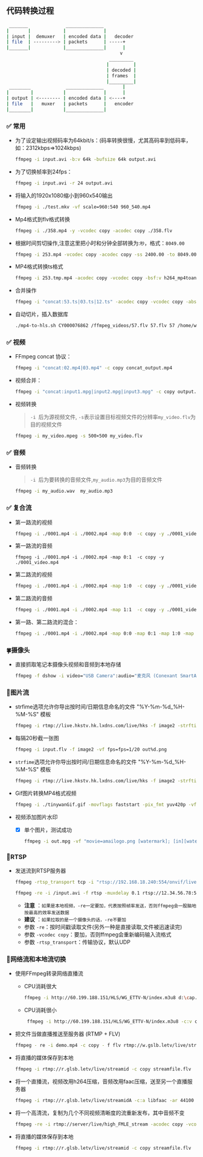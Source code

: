 ##  代码转换过程 

```bash
 _______              ______________
|       |            |              |
| input |  demuxer   | encoded data |   decoder
| file  | ---------> | packets      | -----+
|_______|            |______________|      |
                                          v
                                      _________
                                     |         |
                                     | decoded |
                                     | frames  |
                                     |_________|
 ________             ______________       |
|        |           |              |      |
| output | <-------- | encoded data | <----+
| file   |   muxer   | packets      |   encoder
|________|           |______________|

```

###  :white_check_mark: 常用
+  为了设定输出视频码率为64kbit/s：(码率转换很慢，尤其高码率到低码率，如：2312kbps=>1024kbps)     

    ```bash
    ffmpeg -i input.avi -b:v 64k -bufsize 64k output.avi
    ```
+  为了切换帧率到24fps：   
  
    ```bash
    ffmpeg -i input.avi -r 24 output.avi
    ```
+  将输入的1920x1080缩小到960x540输出  
 
    ```bash
    ffmpeg -i ./test.mkv -vf scale=960:540 960_540.mp4
    ```
+   Mp4格式到flv格式转换

    ```bash
    ffmpeg -i ./358.mp4 -y -vcodec copy -acodec copy ./358.flv
    ```
+   根据时间剪切操作,注意这里把小时和分钟全部转换为:`秒`，格式：`8049.00`

    ```bash
    ffmpeg -i 253.mp4 -vcodec copy -acodec copy -ss 2400.00 -to 8049.00  253.tmp.mp4 -y
    ```
+   MP4格式转换ts格式

    ```bash
    ffmpeg -i 253.tmp.mp4 -acodec copy -vcodec copy -bsf:v h264_mp4toannexb  253.tmp.ts
    ```
+   合并操作 

    ```bash
    ffmpeg -i "concat:53.ts|03.ts|12.ts" -acodec copy -vcodec copy -absf aac_adtstoasc 57.mp4
    ```
+   自动切片，插入数据库

    ```bash
    ./mp4-to-hls.sh CY000076862 /ffmpeg_videos/57.flv 57.flv 57 /home/www/videos
    ```        
###  :white_check_mark: 视频
+  FFmpeg concat 协议：  
   
    ```bash
    ffmpeg -i "concat:02.mp4|03.mp4" -c copy concat_output.mp4
    ```
+  视频合并：   
   
    ```bash
    ffmpeg -i "concat:input1.mpg|input2.mpg|input3.mpg" -c copy output.mpg
    ```   
+  视频转换
   > `-i `后为源视频文件, `-s`表示设置目标视频文件的分辨率`my_video.flv`为目的视频文件 
   
    ```bash
    ffmpeg -i my_video.mpeg -s 500×500 my_video.flv
    ```            
    
###  :white_check_mark: 音频 
+  音频转换
   > `-i `后为要转换的音频文件,`my_audio.mp3`为目的音频文件 

    ```bash
    ffmpeg -i my_audio.wav  my_audio.mp3
    ```
    
###  :white_check_mark: 复合流
+  第一路流的视频

    ```bash
    ffmpeg -i ./0001.mp4 -i ./0002.mp4 -map 0:0  -c copy -y ./0001_video.mp4
    ```    
+  第一路流的音频  

    ```
    ffmpeg -i ./0001.mp4 -i ./0002.mp4 -map 0:1  -c copy -y ./0001_video.mp4
    ```    
*  第二路流的视频  

    ```bash
    ffmpeg -i ./0001.mp4 -i ./0002.mp4 -map 1:0  -c copy -y ./0001_video.mp4
    ```    
*  第二路流的音频  

    ```bash
    ffmpeg -i ./0001.mp4 -i ./0002.mp4 -map 1:1  -c copy -y ./0001_video.mp4  
    ```    
*  第一路、第二路流的混合： 
 
    ```bash
    ffmpeg -i ./0001.mp4 -i ./0002.mp4 -map 0:0 -map 0:1 -map 1:0 -map 1:1  -c copy -y ./0001_0002_audio_video.mp4
    ```    
### :four_leaf_clover:摄像头
+  直接抓取笔记本摄像头视频和音频到本地存储     

    ```bash
    ffmpeg -f dshow -i video="USB Camera":audio="麦克风 (Conexant SmartAudio HD)" -vcodec libx264 -acodec copy -preset:v ultrafast ./tinywan_computer_out.mpg
    ```    
### :rose:图片流
+  strfime选项允许你导出按时间/日期信息命名的文件 "%Y-%m-%d_%H-%M-%S" 模板
       
    ```bash
    ffmpeg -i rtmp://live.hkstv.hk.lxdns.com/live/hks -f image2 -strftime 1 "%Y-%m-%d_%H-%M-%S.jpg"
    ```    
+  每隔20秒截一张图    
   
    ```bash
    ffmpeg -i input.flv -f image2 -vf fps=fps=1/20 out%d.png
    ```    
+  `strfime`选项允许你导出按时间/日期信息命名的文件 "%Y-%m-%d_%H-%M-%S" 模板 
      
    ```bash
    ffmpeg -i rtmp://live.hkstv.hk.lxdns.com/live/hks -f image2 -strftime 1 "%Y-%m-%d_%H-%M-%S.jpg"
    ```    
+  Gif图片转换MP4格式视频 
  
    ```bash
    ffmpeg -i ./tinywanGif.gif -movflags faststart -pix_fmt yuv420p -vf "scale=trunc(iw/2)*2:trunc(ih/2)*2" -f mp4 ./TinywanGifvideo.mp4
    ```
*  视频添加图片水印  
    - [x] 单个图片，测试成功   
    
        ```bash
        ffmpeg -i out.mpg -vf "movie=amailogo.png [watermark]; [in][watermark] overlay=10:10" tinywanVideologo.mp4
        ```
   
### :sunflower:RTSP
+  发送流到RTSP服务器     

    ```bash
    ffmpeg -rtsp_transport tcp -i "rtsp://192.168.18.240:554/onvif/live/1" -vcodec copy -f rtsp -muxdelay 0.1 rtsp://server/live.sdp
    ```    
    
    ```bash
    ffmpeg -re -i /input.avi -f rtsp -muxdelay 0.1 rtsp://12.34.56.78:5545/abc
    ``` 
    +  __注意__ ：`如果是本地视频，-re一定要加，代表按照帧率发送，否则ffmpeg会一股脑地按最高的效率发送数据`
    +  __建议__ ：`如果拉取的是一个摄像头的话，-re不要加`
    +  参数 `-re`：按时间戳读取文件(另外一种是直接读取,文件被迅速读完)
    +  参数 `-vcodec copy`：要加，否则ffmpeg会重新编码输入流格式
    +  参数 `-rtsp_transport`：传输协议，默认UDP   
     
### :hibiscus:网络流和本地流切换
+  使用FFmpeg转录网络直播流     
   +  CPU消耗很大
    
        ```bash
        ffmpeg -i http://60.199.188.151/HLS/WG_ETTV-N/index.m3u8 d:\cap.mp4
        ```    
   +  CPU消耗很小
        ```bash
         ffmpeg -i http://60.199.188.151/HLS/WG_ETTV-N/index.m3u8 -c:v copy -c:a copy -bsf:a aac_adtstoasc d:\cap.mp4
        ``` 
+  把文件当做直播推送至服务器 (RTMP + FLV)     

    ```bash
    ffmpeg - re -i demo.mp4 -c copy - f flv rtmp://w.gslb.letv/live/streamid
    ```  
+  将直播的媒体保存到本地     

    ```bash
    ffmpeg -i rtmp://r.glsb.letv/live/streamid -c copy streamfile.flv
    ```
+  将一个直播流，视频改用h264压缩，音频改用faac压缩，送至另一个直播服务器    

    ```bash
    ffmpeg -i rtmp://r.glsb.letv/live/streamidA -c:a libfaac -ar 44100 -ab 48k -c:v libx264 -vpre slow -vpre baseline -f flv rtmp://w.glsb.letv/live/streamb
    ```
+  将一个高清流，复制为几个不同视频清晰度的流重新发布，其中音频不变     

    ```bash
    ffmpeg -re -i rtmp://server/live/high_FMLE_stream -acodec copy -vcodec x264lib -s 640×360 -b 500k -vpre medium -vpre baseline rtmp://server/live/baseline_500k -acodec copy -vcodec x264lib -s 480×272 -b 300k -vpre medium -vpre baseline rtmp://server/live/baseline_300k -acodec copy -vcodec x264lib -s 320×200 -b 150k -vpre medium -vpre baseline rtmp://server/live/baseline_150k -acodec libfaac -vn -ab 48k rtmp://server/live/audio_only_AAC_48k
    ```
+  将直播的媒体保存到本地     

    ```bash
    ffmpeg -i rtmp://r.glsb.letv/live/streamid -c copy streamfile.flv
    ```

